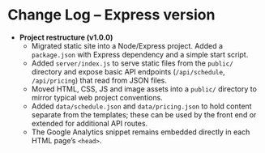 # Change Log – Express version

* **Project restructure (v1.0.0)**
  * Migrated static site into a Node/Express project.  Added a `package.json` with Express dependency and a simple start script.
  * Added `server/index.js` to serve static files from the `public/` directory and expose basic API endpoints (`/api/schedule`, `/api/pricing`) that read from JSON files.
  * Moved HTML, CSS, JS and image assets into a `public/` directory to mirror typical web project conventions.
  * Added `data/schedule.json` and `data/pricing.json` to hold content separate from the templates; these can be used by the front end or extended for additional API routes.
  * The Google Analytics snippet remains embedded directly in each HTML page’s `<head>`.
